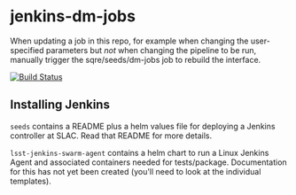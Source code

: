 # jenkins-dm-jobs

When updating a job in this repo, for example when changing the user-specified
parameters but _not_ when changing the pipeline to be run, manually trigger
the sqre/seeds/dm-jobs job to rebuild the interface.

[![Build Status](https://travis-ci.org/lsst-dm/jenkins-dm-jobs.png)](https://travis-ci.org/lsst-dm/jenkins-dm-jobs)

## Installing Jenkins

`seeds` contains a README plus a helm values file for deploying a Jenkins
controller at SLAC. Read that README for more details.

`lsst-jenkins-swarm-agent` contains a helm chart to run a Linux Jenkins Agent
and associated containers needed for tests/package. Documentation for this has
not yet been created (you'll need to look at the individual templates).
